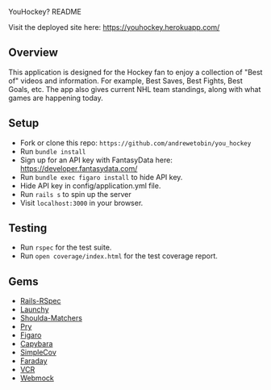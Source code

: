 YouHockey? README


Visit the deployed site here: https://youhockey.herokuapp.com/


## Overview
This application is designed for the Hockey fan to enjoy a collection of "Best of" videos and information. For example, Best Saves, Best Fights, Best Goals, etc. The app also gives current NHL team standings, along with what games are happening today.  



## Setup

- Fork or clone this repo: `https://github.com/andrewetobin/you_hockey`
- Run `bundle install`
- Sign up for an API key with FantasyData here: https://developer.fantasydata.com/
- Run `bundle exec figaro install` to hide API key. 
- Hide API key in config/application.yml file. 
- Run `rails s` to spin up the server
- Visit `localhost:3000` in your browser.

## Testing
- Run `rspec` for the test suite.
- Run `open coverage/index.html` for the test coverage report.


## Gems

* [Rails-RSpec](https://github.com/rspec/rspec-rails)
* [Launchy](https://github.com/copiousfreetime/launchy)
* [Shoulda-Matchers](https://github.com/thoughtbot/shoulda-matchers)
* [Pry](https://github.com/pry/pry)
* [Figaro](https://github.com/laserlemon/figaro)
* [Capybara](https://github.com/teamcapybara/capybara)
* [SimpleCov](https://github.com/colszowka/simplecov)
* [Faraday](https://github.com/lostisland/faraday)
* [VCR](https://github.com/vcr/vcr)
* [Webmock](https://github.com/bblimke/webmock)
